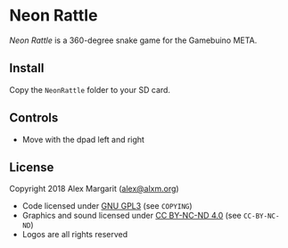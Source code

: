 # Neon Rattle

*Neon Rattle* is a 360-degree snake game for the Gamebuino META.

## Install

Copy the `NeonRattle` folder to your SD card.

## Controls

* Move with the dpad left and right

## License

Copyright 2018 Alex Margarit (alex@alxm.org)

* Code licensed under [GNU GPL3](https://www.gnu.org/licenses/gpl.html) (see `COPYING`)
* Graphics and sound licensed under [CC BY-NC-ND 4.0](https://creativecommons.org/licenses/by-nc-nd/4.0/) (see `CC-BY-NC-ND`)
* Logos are all rights reserved
